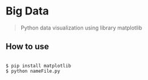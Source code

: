 # Big Data

> Python data visualization using library matplotlib

## How to use

```console

$ pip install matplotlib
$ python nameFile.py

```
